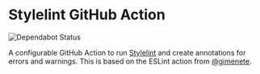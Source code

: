 # Stylelint GitHub Action

![Dependabot Status](https://api.dependabot.com/badges/status?host=github&repo=xt0rted/stylelint-action)

A configurable GitHub Action to run [Stylelint](https://stylelint.io/) and create annotations for errors and warnings.
This is based on the ESLint action from [@gimenete](https://github.com/gimenete/eslint-action).
